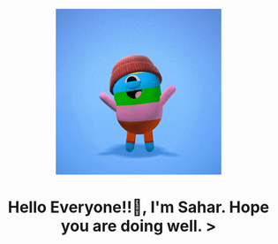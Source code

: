 <p align="center">
<img src="/Stay Cool.gif" width="300px">
</p>
<h1 align="center">Hello Everyone!!👋, I'm Sahar. Hope you are doing well. ></h1>

<!--
**saharpk1988/saharpk1988** is a ✨ _special_ ✨ repository because its `README.md` (this file) appears on your GitHub profile.

Here are some ideas to get you started:

- 🔭 I’m currently working on ...
- 🌱 I’m currently learning ...
- 👯 I’m looking to collaborate on ...
- 🤔 I’m looking for help with ...
- 💬 Ask me about ...
- 📫 How to reach me: ...
- 😄 Pronouns: ...
- ⚡ Fun fact: ...
-->
